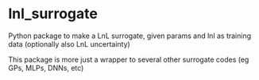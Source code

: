 # lnl_surrogate
Python package to make a LnL surrogate, given params and lnl as training data (optionally also LnL uncertainty)

This package is more just a wrapper to several other surrogate codes (eg GPs, MLPs, DNNs, etc)

